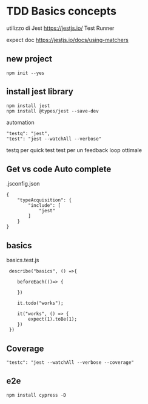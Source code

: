 # TDD Basics concepts

utilizzo di Jest https://jestjs.io/ Test Runner

expect doc https://jestjs.io/docs/using-matchers

## new project 

```
npm init --yes
```

## install jest library
```
npm install jest
npm install @types/jest --save-dev
```

automation

```
"testq": "jest",
"test": "jest --watchAll --verbose"
```

testq per quick test
test per un feedback loop ottimale

## Get vs code Auto complete
.jsconfig.json

```
{
    "typeAcquisition": {
        "include": [
            "jest"
        ]
    }
}
```

## basics

basics.test.js

```
 describe("basics", () =>{

    beforeEach(()=> {

    })
    
    it.todo("works");

    it("works", () => {
        expect(1).toBe(1);
    })
 })
```

## Coverage

```
"testc": "jest --watchAll --verbose --coverage"
```

## e2e

```
npm install cypress -D
```